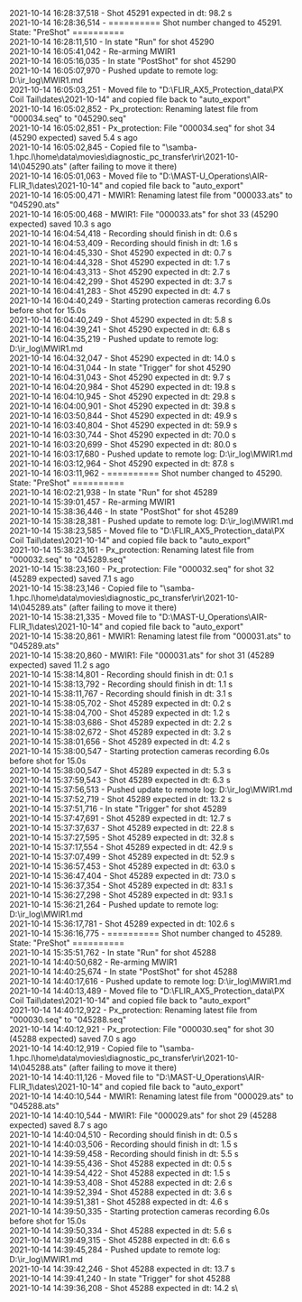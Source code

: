 2021-10-14 16:28:37,518 - Shot 45291 expected in dt: 98.2 s\
2021-10-14 16:28:36,514 - ========== Shot number changed to 45291. State: "PreShot" ==========\
2021-10-14 16:28:11,510 - In state "Run" for shot 45290\
2021-10-14 16:05:41,042 - Re-arming MWIR1\
2021-10-14 16:05:16,035 - In state "PostShot" for shot 45290\
2021-10-14 16:05:07,970 - Pushed update to remote log: D:\ir_log\MWIR1.md\
2021-10-14 16:05:03,251 - Moved file to "D:\FLIR_AX5_Protection_data\PX Coil Tail\dates\2021-10-14" and copied file back to "auto_export"\
2021-10-14 16:05:02,852 - Px_protection: Renaming latest file from "000034.seq" to "045290.seq"\
2021-10-14 16:05:02,851 - Px_protection: File "000034.seq" for shot 34 (45290 expected) saved 5.4 s ago\
2021-10-14 16:05:02,845 - Copied file to "\\samba-1.hpc.l\home\data\movies\diagnostic_pc_transfer\rir\2021-10-14\045290.ats" (after failing to move it there)\
2021-10-14 16:05:01,063 - Moved file to "D:\MAST-U_Operations\AIR-FLIR_1\dates\2021-10-14" and copied file back to "auto_export"\
2021-10-14 16:05:00,471 - MWIR1: Renaming latest file from "000033.ats" to "045290.ats"\
2021-10-14 16:05:00,468 - MWIR1: File "000033.ats" for shot 33 (45290 expected) saved 10.3 s ago\
2021-10-14 16:04:54,418 - Recording should finish in dt: 0.6 s\
2021-10-14 16:04:53,409 - Recording should finish in dt: 1.6 s\
2021-10-14 16:04:45,330 - Shot 45290 expected in dt: 0.7 s\
2021-10-14 16:04:44,328 - Shot 45290 expected in dt: 1.7 s\
2021-10-14 16:04:43,313 - Shot 45290 expected in dt: 2.7 s\
2021-10-14 16:04:42,299 - Shot 45290 expected in dt: 3.7 s\
2021-10-14 16:04:41,283 - Shot 45290 expected in dt: 4.7 s\
2021-10-14 16:04:40,249 - Starting protection cameras recording 6.0s before shot for 15.0s\
2021-10-14 16:04:40,249 - Shot 45290 expected in dt: 5.8 s\
2021-10-14 16:04:39,241 - Shot 45290 expected in dt: 6.8 s\
2021-10-14 16:04:35,219 - Pushed update to remote log: D:\ir_log\MWIR1.md\
2021-10-14 16:04:32,047 - Shot 45290 expected in dt: 14.0 s\
2021-10-14 16:04:31,044 - In state "Trigger" for shot 45290\
2021-10-14 16:04:31,043 - Shot 45290 expected in dt: 9.7 s\
2021-10-14 16:04:20,984 - Shot 45290 expected in dt: 19.8 s\
2021-10-14 16:04:10,945 - Shot 45290 expected in dt: 29.8 s\
2021-10-14 16:04:00,901 - Shot 45290 expected in dt: 39.8 s\
2021-10-14 16:03:50,844 - Shot 45290 expected in dt: 49.9 s\
2021-10-14 16:03:40,804 - Shot 45290 expected in dt: 59.9 s\
2021-10-14 16:03:30,744 - Shot 45290 expected in dt: 70.0 s\
2021-10-14 16:03:20,699 - Shot 45290 expected in dt: 80.0 s\
2021-10-14 16:03:17,680 - Pushed update to remote log: D:\ir_log\MWIR1.md\
2021-10-14 16:03:12,964 - Shot 45290 expected in dt: 87.8 s\
2021-10-14 16:03:11,962 - ========== Shot number changed to 45290. State: "PreShot" ==========\
2021-10-14 16:02:21,938 - In state "Run" for shot 45289\
2021-10-14 15:39:01,457 - Re-arming MWIR1\
2021-10-14 15:38:36,446 - In state "PostShot" for shot 45289\
2021-10-14 15:38:28,381 - Pushed update to remote log: D:\ir_log\MWIR1.md\
2021-10-14 15:38:23,585 - Moved file to "D:\FLIR_AX5_Protection_data\PX Coil Tail\dates\2021-10-14" and copied file back to "auto_export"\
2021-10-14 15:38:23,161 - Px_protection: Renaming latest file from "000032.seq" to "045289.seq"\
2021-10-14 15:38:23,160 - Px_protection: File "000032.seq" for shot 32 (45289 expected) saved 7.1 s ago\
2021-10-14 15:38:23,146 - Copied file to "\\samba-1.hpc.l\home\data\movies\diagnostic_pc_transfer\rir\2021-10-14\045289.ats" (after failing to move it there)\
2021-10-14 15:38:21,335 - Moved file to "D:\MAST-U_Operations\AIR-FLIR_1\dates\2021-10-14" and copied file back to "auto_export"\
2021-10-14 15:38:20,861 - MWIR1: Renaming latest file from "000031.ats" to "045289.ats"\
2021-10-14 15:38:20,860 - MWIR1: File "000031.ats" for shot 31 (45289 expected) saved 11.2 s ago\
2021-10-14 15:38:14,801 - Recording should finish in dt: 0.1 s\
2021-10-14 15:38:13,792 - Recording should finish in dt: 1.1 s\
2021-10-14 15:38:11,767 - Recording should finish in dt: 3.1 s\
2021-10-14 15:38:05,702 - Shot 45289 expected in dt: 0.2 s\
2021-10-14 15:38:04,700 - Shot 45289 expected in dt: 1.2 s\
2021-10-14 15:38:03,686 - Shot 45289 expected in dt: 2.2 s\
2021-10-14 15:38:02,672 - Shot 45289 expected in dt: 3.2 s\
2021-10-14 15:38:01,656 - Shot 45289 expected in dt: 4.2 s\
2021-10-14 15:38:00,547 - Starting protection cameras recording 6.0s before shot for 15.0s\
2021-10-14 15:38:00,547 - Shot 45289 expected in dt: 5.3 s\
2021-10-14 15:37:59,543 - Shot 45289 expected in dt: 6.3 s\
2021-10-14 15:37:56,513 - Pushed update to remote log: D:\ir_log\MWIR1.md\
2021-10-14 15:37:52,719 - Shot 45289 expected in dt: 13.2 s\
2021-10-14 15:37:51,716 - In state "Trigger" for shot 45289\
2021-10-14 15:37:47,691 - Shot 45289 expected in dt: 12.7 s\
2021-10-14 15:37:37,637 - Shot 45289 expected in dt: 22.8 s\
2021-10-14 15:37:27,595 - Shot 45289 expected in dt: 32.8 s\
2021-10-14 15:37:17,554 - Shot 45289 expected in dt: 42.9 s\
2021-10-14 15:37:07,499 - Shot 45289 expected in dt: 52.9 s\
2021-10-14 15:36:57,453 - Shot 45289 expected in dt: 63.0 s\
2021-10-14 15:36:47,404 - Shot 45289 expected in dt: 73.0 s\
2021-10-14 15:36:37,354 - Shot 45289 expected in dt: 83.1 s\
2021-10-14 15:36:27,298 - Shot 45289 expected in dt: 93.1 s\
2021-10-14 15:36:21,264 - Pushed update to remote log: D:\ir_log\MWIR1.md\
2021-10-14 15:36:17,781 - Shot 45289 expected in dt: 102.6 s\
2021-10-14 15:36:16,775 - ========== Shot number changed to 45289. State: "PreShot" ==========\
2021-10-14 15:35:51,762 - In state "Run" for shot 45288\
2021-10-14 14:40:50,682 - Re-arming MWIR1\
2021-10-14 14:40:25,674 - In state "PostShot" for shot 45288\
2021-10-14 14:40:17,616 - Pushed update to remote log: D:\ir_log\MWIR1.md\
2021-10-14 14:40:13,489 - Moved file to "D:\FLIR_AX5_Protection_data\PX Coil Tail\dates\2021-10-14" and copied file back to "auto_export"\
2021-10-14 14:40:12,922 - Px_protection: Renaming latest file from "000030.seq" to "045288.seq"\
2021-10-14 14:40:12,921 - Px_protection: File "000030.seq" for shot 30 (45288 expected) saved 7.0 s ago\
2021-10-14 14:40:12,919 - Copied file to "\\samba-1.hpc.l\home\data\movies\diagnostic_pc_transfer\rir\2021-10-14\045288.ats" (after failing to move it there)\
2021-10-14 14:40:11,126 - Moved file to "D:\MAST-U_Operations\AIR-FLIR_1\dates\2021-10-14" and copied file back to "auto_export"\
2021-10-14 14:40:10,544 - MWIR1: Renaming latest file from "000029.ats" to "045288.ats"\
2021-10-14 14:40:10,544 - MWIR1: File "000029.ats" for shot 29 (45288 expected) saved 8.7 s ago\
2021-10-14 14:40:04,510 - Recording should finish in dt: 0.5 s\
2021-10-14 14:40:03,506 - Recording should finish in dt: 1.5 s\
2021-10-14 14:39:59,458 - Recording should finish in dt: 5.5 s\
2021-10-14 14:39:55,436 - Shot 45288 expected in dt: 0.5 s\
2021-10-14 14:39:54,422 - Shot 45288 expected in dt: 1.5 s\
2021-10-14 14:39:53,408 - Shot 45288 expected in dt: 2.6 s\
2021-10-14 14:39:52,394 - Shot 45288 expected in dt: 3.6 s\
2021-10-14 14:39:51,381 - Shot 45288 expected in dt: 4.6 s\
2021-10-14 14:39:50,335 - Starting protection cameras recording 6.0s before shot for 15.0s\
2021-10-14 14:39:50,334 - Shot 45288 expected in dt: 5.6 s\
2021-10-14 14:39:49,315 - Shot 45288 expected in dt: 6.6 s\
2021-10-14 14:39:45,284 - Pushed update to remote log: D:\ir_log\MWIR1.md\
2021-10-14 14:39:42,246 - Shot 45288 expected in dt: 13.7 s\
2021-10-14 14:39:41,240 - In state "Trigger" for shot 45288\
2021-10-14 14:39:36,208 - Shot 45288 expected in dt: 14.2 s\

